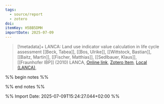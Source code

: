 ```yaml
---
tags:
  - source/report
  - zotero
doi: 
itemKey: H5BB5DMH
importDate: 2025-07-09
---
```

>[!metadata]+
> LANCA: Land use indicator value calculation in life cycle assessment
> [[Beck, Tabea]], [[Bos, Ulrike]], [[Wittstock, Bastian]], [[Baitz, Martin]], [[Fischer, Matthias]], [[Sedlbauer, Klaus]], 
> [[Fraunhofer IBP]] (2010)
> LANCA, 
> [Online link](), [Zotero Item](zotero://select/library/items/H5BB5DMH), [Local (LANCA)](file://C:/Users/aburg/Documents/references/zotero/storage/2SGT4L2S/LANCA.pdf), 

%% begin notes %%

%% end notes %%

%% Import Date: 2025-07-09T15:24:27.044+02:00 %%
